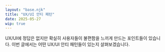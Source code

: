 ```yaml
---
layout: "base.njk"
title: "UX/UI 안티 패턴"
date: 2025-05-27
wip: true
---
```


UX/UI에 정답은 없지만 확실히 사용자들이 불편함을 느끼게 만드는 포인트들이 있습니다. 이번 글에서는 어떤 UX/UI 안티 패턴들이 있는지 살펴보겠습니다.